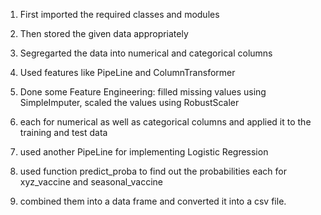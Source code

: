 1. First imported the required classes and modules

2. Then stored the given data appropriately

3. Segregarted the data into numerical and categorical columns

4. Used features like PipeLine and ColumnTransformer

5. Done some Feature Engineering: filled missing values using SimpleImputer, 
                               scaled the values using RobustScaler
                               
6. each for numerical as well as categorical columns and applied it to the training and test data

7. used another PipeLine for implementing Logistic Regression

8. used function predict_proba to find out the probabilities each for xyz_vaccine and seasonal_vaccine

9. combined them into a data frame and converted it into a csv file.
